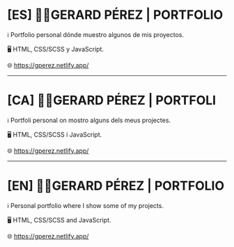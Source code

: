 # [ES] 👨‍💻GERARD PÉREZ | PORTFOLIO

ℹ️ Portfolio personal dónde muestro algunos de mis proyectos.

🖥️ HTML, CSS/SCSS y JavaScript.

🌐 https://gperez.netlify.app/

---

# [CA] 👨‍💻GERARD PÉREZ | PORTFOLI

ℹ️ Portfoli personal on mostro alguns dels meus projectes.

🖥️ HTML, CSS/SCSS i JavaScript.

🌐 https://gperez.netlify.app/

---

# [EN] 👨‍💻GERARD PÉREZ | PORTFOLIO

ℹ️ Personal portfolio where I show some of my projects.

🖥️ HTML, CSS/SCSS and JavaScript.

🌐 https://gperez.netlify.app/
